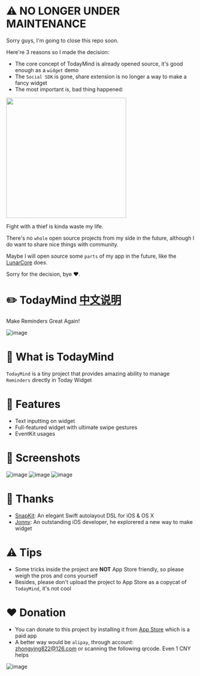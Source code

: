 # ⚠️ NO LONGER UNDER MAINTENANCE

Sorry guys, I'm going to close this repo soon.

Here're 3 reasons so I made the decision:

- The core concept of TodayMind is already opened source, it's good enough as a `widget` demo
- The `Social SDK` is gone, share extension is no longer a way to make a fancy widget
- The most important is, bad thing happened:

<img src='https://user-images.githubusercontent.com/6745066/30410332-086aee9c-98d0-11e7-9e48-d0abd0af5b24.PNG' width='320px'/>

Fight with a thief is kinda waste my life.

There's no `whole` open source projects from my side in the future, although I do want to share nice things with community.

Maybe I will open source some `parts` of my app in the future, like the [LunarCore](https://github.com/cyanzhong/LunarCore) does.

Sorry for the decision, bye ❤️.

# ✏️ TodayMind [中文说明](https://github.com/cyanzhong/TodayMind/blob/master/README_CN.md)
Make Reminders Great Again!

![image](https://raw.githubusercontent.com/cyanzhong/TodayMind/master/Resource/demo.gif)

# 🤔 What is TodayMind
`TodayMind` is a tiny project that provides amazing ability to manage `Reminders` directly in Today Widget

# 🤘 Features
- Text inputting on widget
- Full-featured widget with ultimate swipe gestures
- EventKit usages

# 📱 Screenshots
![image](https://raw.githubusercontent.com/cyanzhong/TodayMind/master/Resource/1.jpg)
![image](https://raw.githubusercontent.com/cyanzhong/TodayMind/master/Resource/2.jpg)
![image](https://raw.githubusercontent.com/cyanzhong/TodayMind/master/Resource/3.jpg)

# 🙏 Thanks
- [SnapKit](https://github.com/SnapKit/SnapKit): An elegant Swift autolayout DSL for iOS & OS X
- [Jonny](http://weibo.com/u/2813718033): An outstanding iOS developer, he explorered a new way to make widget

# ⚠️ Tips
- Some tricks inside the project are **NOT** App Store friendly, so please weigh the pros and cons yourself
- Besides, please don't upload the project to App Store as a copycat of `TodayMind`, it's not cool

# ❤️ Donation
- You can donate to this project by installing it from [App Store](https://itunes.apple.com/app/id1207158665) which is a paid app
- A better way would be `alipay`, through account: zhongying822@126.com or scanning the following qrcode. Even 1 CNY helps

![image](https://raw.githubusercontent.com/cyanzhong/TodayMind/master/Resource/alipay.jpg)
